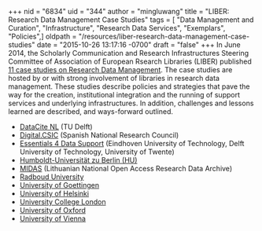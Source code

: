 +++
nid = "6834"
uid = "344"
author = "mingluwang"
title = "LIBER: Research Data Management Case Studies"
tags = [ "Data Management and Curation", "Infrastructure", "Research Data Services", "Exemplars", "Policies",]
oldpath = "/resources/liber-research-data-management-case-studies"
date = "2015-10-26 13:17:16 -0700"
draft = "false"
+++
In June 2014, the Scholarly Communication and Research Infrastructures
Steering Committee of Association of European Rsearch Libraries
(LIBER) published [11 case studies on Research Data
Management](http://libereurope.eu/committee/scholarly-research/research-data-management-case-studies/). The
case studies are hosted by or with strong involvement of libraries in
research data management. These studies describe policies and strategies
that pave the way for the creation, institutional integration and the
running of support services and underlying infrastructures. In addition,
challenges and lessons learned are described, and ways-forward outlined.

-   [DataCite
    NL](http://libereurope.eu/wp-content/uploads/2014/06/LIBER-Case-Study-DataCite-NL.pdf) (TU
    Delft)
-   [Digital.CSIC](http://libereurope.eu/wp-content/uploads/2014/06/LIBER-Case-Study-CSIC.pdf) (Spanish
    National Research Council)
-   [Essentials 4 Data
    Support](http://libereurope.eu/wp-content/uploads/2014/06/LIBER-Case-Study-Essential-4-Data-Support.pdf) (Eindhoven
    University of Technology, Delft University of Technology, University
    of Twente)
-   [Humboldt-Universität zu Berlin
    (HU)](http://libereurope.eu/wp-content/uploads/2014/06/LIBER-Case-Study-HUB1.pdf)
-   [MIDAS](http://libereurope.eu/wp-content/uploads/2014/06/LIBER-Case-Study-MIDAS.pdf) (Lithuanian
    National Open Access Research Data Archive)
-   [Radboud
    University](http://libereurope.eu/wp-content/uploads/2014/06/LIBER-Case-Study-Radboud.pdf)
-   [University of
    Goettingen](http://libereurope.eu/wp-content/uploads/2014/07/LIBER-Case-Study-Goettingen.pdf)
-   [University of
    Helsinki](http://libereurope.eu/wp-content/uploads/2014/06/LIBER-Case-Study-Helsinki.pdf)
-   [University College
    London](http://libereurope.eu/wp-content/uploads/2014/06/LIBER-Case-Study-UCL.pdf)
-   [University of
    Oxford](http://libereurope.eu/wp-content/uploads/2014/06/LIBER-Case-Study-UOX.pdf)
-   [University of
    Vienna](http://libereurope.eu/wp-content/uploads/2014/06/LIBER-Case-Study-UNVIE1.pdf)
